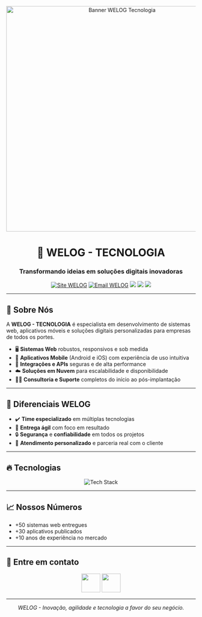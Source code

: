 <!-- Banner animado (substitua pelo seu GIF/banner) -->
<p align="center">
  <img src="https://media.giphy.com/media/v1.Y2lkPTc5MGI3NjExMGVhdmFpY3pkeHB2ZTkzOXFuOXVxcDh1b2g2ejJoemQ5N3VmaWd3aiZlcD12MV9naWZzX3NlYXJjaCZjdD1n/D6n0lBqQw0m1r5vE8U/giphy.gif" alt="Banner WELOG Tecnologia" width="600"/>
</p>

<h1 align="center">🚀 WELOG - TECNOLOGIA</h1>
<h3 align="center">Transformando ideias em soluções digitais inovadoras</h3>

<p align="center">
  <a href="https://www.welog.com.br/" target="_blank"><img src="https://img.shields.io/badge/Site-Visite-00c3ff?style=for-the-badge&logo=internet-explorer&logoColor=white" alt="Site WELOG"></a>
  <a href="mailto:contato@welog.com.br"><img src="https://img.shields.io/badge/Contato-Email-0078D4?style=for-the-badge&logo=microsoft-outlook&logoColor=white" alt="Email WELOG"></a>
  <img src="https://img.shields.io/badge/Web%20Apps-%231572B6.svg?style=for-the-badge&logo=html5&logoColor=white"/>
  <img src="https://img.shields.io/badge/Mobile%20Apps-25D366?style=for-the-badge&logo=android&logoColor=white"/>
  <img src="https://img.shields.io/badge/API%20REST-ffca28?style=for-the-badge&logo=server&logoColor=white"/>
</p>

---

## 💼 Sobre Nós

A **WELOG - TECNOLOGIA** é especialista em desenvolvimento de sistemas web, aplicativos móveis e soluções digitais personalizadas para empresas de todos os portes.

- 🖥️ **Sistemas Web** robustos, responsivos e sob medida
- 📱 **Aplicativos Mobile** (Android e iOS) com experiência de uso intuitiva
- 🔗 **Integrações e APIs** seguras e de alta performance
- ☁️ **Soluções em Nuvem** para escalabilidade e disponibilidade
- 👨‍💻 **Consultoria e Suporte** completos do início ao pós-implantação

---

## 🌟 Diferenciais WELOG

- ✔️ **Time especializado** em múltiplas tecnologias
- 🚀 **Entrega ágil** com foco em resultado
- 🔒 **Segurança** e **confiabilidade** em todos os projetos
- 🤝 **Atendimento personalizado** e parceria real com o cliente

---

## 🔥 Tecnologias

<p align="center">
  <img src="https://skillicons.dev/icons?i=php,js,ts,react,nodejs,flutter,python,mysql,aws,azure,html,css" alt="Tech Stack" />
</p>

---

## 📈 Nossos Números

- +50 sistemas web entregues
- +30 aplicativos publicados
- +10 anos de experiência no mercado

---

## 💬 Entre em contato

<p align="center">
  <a href="mailto:contato@welog.com.br"><img src="https://media.giphy.com/media/3o7aCUcSU2QF1F1Tmw/giphy.gif" width="50"></a>
  <a href="https://www.welog.com.br/" target="_blank"><img src="https://media.giphy.com/media/v1.Y2lkPTc5MGI3NjExMjNqcGd6d29heWhvZDV0YjZ1NWF0Ym45bThxZGViOG9sdWhodDV6cCZlcD12MV9naWZzX3NlYXJjaCZjdD1n/rHZlF5Kt5Zx2/giphy.gif" width="50"></a>
</p>

---

<p align="center"><i>WELOG - Inovação, agilidade e tecnologia a favor do seu negócio.</i></p>
